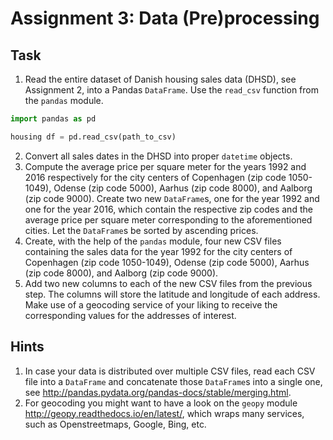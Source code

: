 # Assignment 3: Data (Pre)processing

## Task

  1. Read the entire dataset of Danish housing sales data (DHSD), see Assignment 2, into a Pandas `DataFrame`. Use the `read_csv` function from the `pandas` module.

  ```python
  import pandas as pd

  housing df = pd.read_csv(path_to_csv)
  ```
  2. Convert all sales dates in the DHSD into proper `datetime` objects.
  3. Compute the average price per square meter for the years 1992 and 2016 respectively for the city centers of Copenhagen (zip code 1050-1049), Odense (zip code 5000), Aarhus (zip code 8000), and Aalborg (zip code 9000). Create two new `DataFrame`s, one for the year 1992 and one for the year 2016, which contain the respective zip codes and the average price per square meter corresponding to the aforementioned cities. Let the `DataFrame`s be sorted by ascending prices.
  4. Create, with the help of the `pandas` module, four new CSV files containing the sales data for the year 1992 for the city centers of Copenhagen (zip code 1050-1049), Odense (zip code 5000), Aarhus (zip code 8000), and Aalborg (zip code 9000).
  5. Add two new columns to each of the new CSV files from the previous step. The columns will store the latitude and longitude of each address. Make use of a geocoding service of your liking to receive the corresponding values for the addresses of interest.


## Hints

  1. In case your data is distributed over multiple CSV files, read each CSV file into a `DataFrame` and concatenate those `DataFrame`s into a single one, see http://pandas.pydata.org/pandas-docs/stable/merging.html.
  2. For geocoding you might want to have a look on the `geopy` module http://geopy.readthedocs.io/en/latest/, which wraps many services, such as Openstreetmaps, Google, Bing, etc.


